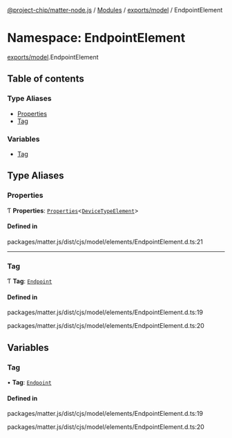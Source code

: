 [@project-chip/matter-node.js](../README.md) / [Modules](../modules.md) / [exports/model](exports_model.md) / EndpointElement

# Namespace: EndpointElement

[exports/model](exports_model.md).EndpointElement

## Table of contents

### Type Aliases

- [Properties](exports_model.EndpointElement.md#properties)
- [Tag](exports_model.EndpointElement.md#tag)

### Variables

- [Tag](exports_model.EndpointElement.md#tag-1)

## Type Aliases

### Properties

Ƭ **Properties**: [`Properties`](exports_model.BaseElement.md#properties)<[`DeviceTypeElement`](exports_model.md#devicetypeelement)\>

#### Defined in

packages/matter.js/dist/cjs/model/elements/EndpointElement.d.ts:21

___

### Tag

Ƭ **Tag**: [`Endpoint`](../enums/exports_model.ElementTag.md#endpoint)

#### Defined in

packages/matter.js/dist/cjs/model/elements/EndpointElement.d.ts:19

packages/matter.js/dist/cjs/model/elements/EndpointElement.d.ts:20

## Variables

### Tag

• **Tag**: [`Endpoint`](../enums/exports_model.ElementTag.md#endpoint)

#### Defined in

packages/matter.js/dist/cjs/model/elements/EndpointElement.d.ts:19

packages/matter.js/dist/cjs/model/elements/EndpointElement.d.ts:20

